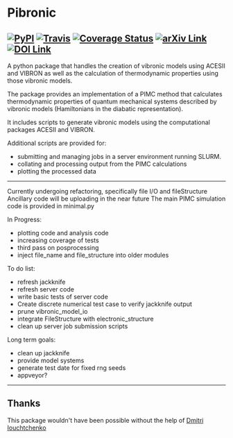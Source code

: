 # Pibronic
[![PyPI](https://img.shields.io/pypi/v/pibronic.svg)](https://pypi.org/project/pibronic/)
[![Travis](https://img.shields.io/travis/ngraymon/Pibronic.svg)](https://travis-ci.org/ngraymon/Pibronic)
[![Coverage Status](https://codecov.io/gh/ngraymon/Pibronic/branch/master/graph/badge.svg)](https://codecov.io/gh/ngraymon/Pibronic)
[![arXiv Link](https://img.shields.io/badge/arXiv%3A-1805.05971-blue.svg)](https://arxiv.org/abs/1805.05971)
[![DOI Link](https://img.shields.io/badge/DOI-10.1063%2F1.5025058-blue.svg)](https://aip.scitation.org/doi/10.1063/1.5025058)
----

A python package that handles the creation of vibronic models using ACESII and VIBRON
as well as the calculation of thermodynamic properties using those vibronic models.

The package provides an implementation of a PIMC method that calculates thermodynamic properties of quantum mechanical systems described by vibronic models (Hamiltonians in the diabatic representation).

It includes  scripts to generate vibronic models using the computational packages ACESII and VIBRON.

Additional scripts are provided for:
- submitting and managing jobs in a server environment running SLURM.
- collating and processing output from the PIMC calculations
- plotting the processed data


----

Currently undergoing refactoring, specifically file I/O and fileStructure
Ancillary code will be uploading in the near future
The main PIMC simulation code is provided in minimal.py

In Progress:
- plotting code and analysis code
- increasing coverage of tests
- third pass on posprocessing
- inject file_name and file_structure into older modules

To do list:
- refresh jackknife
- refresh server code
- write basic tests of server code
- Create discrete numerical test case to verify jackknife output
- prune vibronic_model_io
- integrate FileStructure with electronic_structure
- clean up server job submission scripts


Long term goals:
- clean up jackknife
- provide model systems
- generate test date for fixed rng seeds
- appveyor?

----
Thanks
--------------------
This package wouldn't have been possible without the help of [Dmitri Iouchtchenko](https://github.com/0 "GitHub Page")
